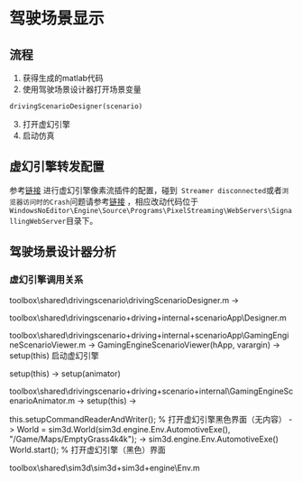 # 驾驶场景显示

## 流程
1. 获得生成的matlab代码
2. 使用驾驶场景设计器打开场景变量
```shell
drivingScenarioDesigner(scenario)
```
3. 打开虚幻引擎
4. 启动仿真

## 虚幻引擎转发配置
参考[链接](https://docs.unrealengine.com/4.26/zh-CN/SharingAndReleasing/PixelStreaming/PixelStreamingIntro/) 进行虚幻引擎像素流插件的配置，碰到`
Streamer disconnected`或者`浏览器访问时的Crash`问题请参考[链接](https://blog.csdn.net/m0_55173487/article/details/126231595) ，相应改动代码位于`WindowsNoEditor\Engine\Source\Programs\PixelStreaming\WebServers\SignallingWebServer`目录下。

## 驾驶场景设计器分析



### 虚幻引擎调用关系
toolbox\shared\drivingscenario\drivingScenarioDesigner.m -> 

toolbox\shared\drivingscenario\+driving\+internal\+scenarioApp\Designer.m

toolbox\shared\drivingscenario\+driving\+internal\+scenarioApp\GamingEngineScenarioViewer.m -> GamingEngineScenarioViewer(hApp, varargin) -> setup(this) 启动虚幻引擎

setup(this)  -> setup(animator)



toolbox\shared\drivingscenario\+driving\+scenario\+internal\GamingEngineScenarioAnimator.m -> setup(this) -> 

this.setupCommandReaderAndWriter();  % 打开虚幻引擎黑色界面（无内容）
->
World = sim3d.World(sim3d.engine.Env.AutomotiveExe(), "/Game/Maps/EmptyGrass4k4k");  -> sim3d.engine.Env.AutomotiveExe()
World.start();  % 打开虚幻引擎（黑色）界面

toolbox\shared\sim3d\sim3d\+sim3d\+engine\Env.m 


